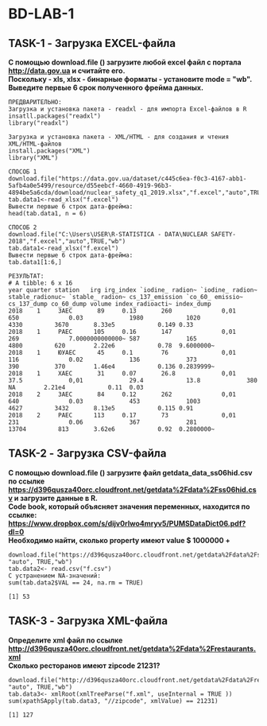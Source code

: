 # **BD-LAB-1**

## **TASK-1** - Загрузка EXCEL-файла
**С помощью download.file () загрузите любой excel файл с портала 
http://data.gov.ua 
и 
считайте его.                                                                                                                               
Поскольку - xls, xlsx - бинарные форматы - установите mode = "wb".                                                                         
Выведите первые 6 срок полученного фрейма данных.** 

```
ПРЕДВАРИТЕЛЬНО:
Загрузка и установка пакета - readxl - для импорта Excel-файлов в R
insatll.packages("readxl")
library("readxl")

Загрузка и установка пакета - XML/HTML - для создания и чтения XML/HTML-файлов
install.packages("XML")
library("XML")
```
```
СПОСОБ 1
download.file("https://data.gov.ua/dataset/c445c6ea-f0c3-4167-abb1-5afb4a0e5499/resource/d55eebcf-4660-4919-96b3-4894be5a6cda/download/nuclear_safety_q1_2019.xlsx","f.excel","auto",TRUE,"wb")
tab.data1<-read_xlsx("f.excel")
Вывести первые 6 строк дата-фрейма:
head(tab.data1, n = 6)
```
```
СПОСОБ 2
download.file("C:\Users\USER\R-STATISTICA - DATA\NUCLEAR SAFETY-2018","f.excel","auto",TRUE,"wb")
tab.data1<-read_xlsx("f.excel")
Вывести первые 6 строк дата-фрейма:
tab.data1[1:6,]
```

```
РЕЗУЛЬТАТ:
# A tibble: 6 x 16
year quarter station   irg irg_index `iodine_ radion~ `iodine_ radion~ stable_radionuc~ `stable_ radion~ cs_137_emission `co_60_ emissio~ cs_137_dump co_60_dump volume index_radioacti~ index_dump
2018    1     ЗАЕС       89     0.13       260              0,01             650              0.03             1980            1020             4330         3670       8.33e5            0.149 0.33      
2018    1     РАЕС      105     0.16       147              0,01             269              7.0000000000000~ 587             165               4800         620        2.22e6            0.78  9.6000000~
2018    1     ЮУАЕС      45     0.1        76               0,01             116              0.02             136             373               390          370        1.46e4            0.136 0.2839999~
2018    1     ХАЕС       31     0.07       26.8             0,01             37.5             0,01             29.4            13.8             380          NA        2.21e4            0.11  0.03      
2018    2     ЗАЕС       84     0.12       262              0,01             640              0.03             453             1003             4627         3432       8.13e5            0.115 0.91      
2018    2     РАЕС      113     0.17       73               0,01             231              0.06             367             281               13704         813       3.62e6            0.92  0.2800000~
```


## **TASK-2** - Загрузка CSV-файла
**С помощью download.file () загрузите файл getdata_data_ss06hid.csv по ссылке
https://d396qusza40orc.cloudfront.net/getdata%2Fdata%2Fss06hid.csv и
загрузите данные в R.                                                                                                                   
Code book, который объясняет значения переменных, находится по ссылке:
https://www.dropbox.com/s/dijv0rlwo4mryv5/PUMSDataDict06.pdf?dl=0                                                                       
Необходимо найти, сколько property имеют value $ 1000000 +**

```
download.file("https://d396qusza40orc.cloudfront.net/getdata%2Fdata%2Fss06hid.csv","f.csv", "auto", TRUE,"wb")
tab.data2<- read.csv("f.csv")
С устранением NA-значений:
sum(tab.data2$VAL == 24, na.rm = TRUE)
```
```
[1] 53
```

## **TASK-3** - Загрузка XML-файла
**Определите xml файл по ссылке
http://d396qusza40orc.cloudfront.net/getdata%2Fdata%2Frestaurants.xml                                                                   
Сколько ресторанов имеют zipcode 21231?**

```
download.file("http://d396qusza40orc.cloudfront.net/getdata%2Fdata%2Frestaurants.xml","f.xml", "auto", TRUE,"wb")
tab.data3<- xmlRoot(xmlTreeParse("f.xml", useInternal = TRUE ))
sum(xpathSApply(tab.data3, "//zipcode", xmlValue) == 21231) 
```
```
[1] 127
```
